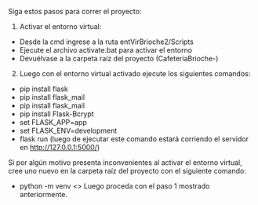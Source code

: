 Siga estos pasos para correr el proyecto:

1. Activar el entorno virtual:
* Desde la cmd ingrese a la ruta entVirBrioche2/Scripts
* Ejecute el archivo activate.bat para activar el entorno
* Devuélvase a la carpeta raíz del proyecto (CafeteriaBrioche-)
2. Luego con el entorno virtual activado ejecute los siguientes comandos:
* pip install flask
* pip install flask_mail
* pip install flask_mail
* pip install Flask-Bcrypt
* set FLASK_APP=app
* set FLASK_ENV=development
* flask run (luego de ejecutar este comando estará corriendo el servidor en http://127.0.0.1:5000/)

Si por algún motivo presenta inconvenientes al activar el entorno virtual, cree uno nuevo en la carpeta raíz del proyecto con el siguiente comando:
* python -m venv <<nombreEntornoVirtual>>
Luego proceda con el paso 1 mostrado anteriormente.